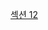 [섹션 12](https://velog.io/@wldnfl/AWS-Section-12-AWS-CLI-SDK-IAM-%EC%97%AD%ED%95%A0-%EC%A0%95%EC%B1%85)
